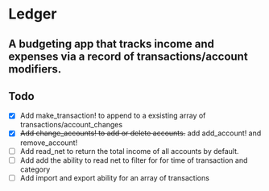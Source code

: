 # Ledger

## A budgeting app that tracks income and expenses via a record of transactions/account modifiers.

## Todo
- [x] Add make_transaction! to append to a exsisting array of transactions/account_changes
- [x] <del>Add change_accounts! to add or delete accounts.</del> add add_account! and remove_account!
- [ ] Add read_net to return the total income of all accounts by default.
- [ ] Add add the ability to read net to filter for for time of transaction and category
- [ ] Add import and export ability for an array of transactions
